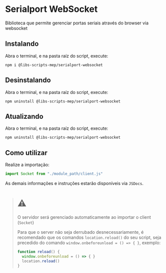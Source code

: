 # Serialport WebSocket

Biblioteca que permite gerenciar portas seriais através do browser via websocket

## Instalando

Abra o terminal, e na pasta raíz do script, execute:

```
npm i @libs-scripts-mep/serialport-websocket
```

## Desinstalando

Abra o terminal, e na pasta raíz do script, execute:

```
npm uninstall @libs-scripts-mep/serialport-websocket
```

## Atualizando

Abra o terminal, e na pasta raíz do script, execute:

```
npm uninstall @libs-scripts-mep/serialport-websocket
```

## Como utilizar

Realize a importação:

```js
import Socket from "./module_path/client.js"
```
As demais informações e instruções estarão disponíveis via `JSDocs`.

> # ⚠️ 
> O servidor será gerenciado automaticamente ao importar o client (`Socket`)
> 
> Para que o server não seja derrubado desnecessariamente, é recomendado que os comandos `location.reload()` do seu script, seja precedido do comando `window.onbeforeunload = () => { }`, exemplo:
> ```js 
> function reload() {
>   window.onbeforeunload = () => { }
>   location.reload()
>}
> ```

